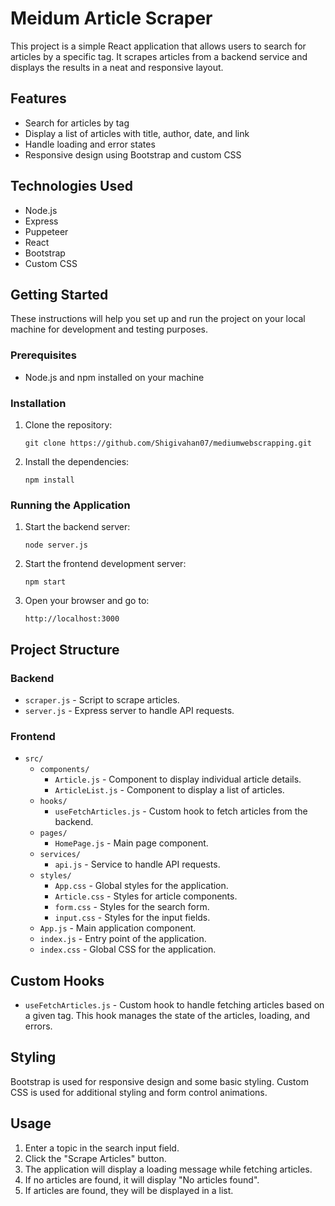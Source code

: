 <!DOCTYPE html>
<html>
<head>
</head>
<body>
  <h1>Meidum Article Scraper</h1>
  <p>This project is a simple React application that allows users to search for articles by a specific tag. It scrapes articles from a backend service and displays the results in a neat and responsive layout.</p>

  <h2>Features</h2>
  <ul>
    <li>Search for articles by tag</li>
    <li>Display a list of articles with title, author, date, and link</li>
    <li>Handle loading and error states</li>
    <li>Responsive design using Bootstrap and custom CSS</li>
  </ul>

  <h2>Technologies Used</h2>
  <ul>
    <li>Node.js</li>
    <li>Express</li>
    <li>Puppeteer</li>
    <li>React</li>
    <li>Bootstrap</li>
    <li>Custom CSS</li>
  </ul>

  <h2>Getting Started</h2>
  <p>These instructions will help you set up and run the project on your local machine for development and testing purposes.</p>

  <h3>Prerequisites</h3>
  <ul>
    <li>Node.js and npm installed on your machine</li>
  </ul>

  <h3>Installation</h3>
  <ol>
    <li>Clone the repository:
      <pre><code>git clone https://github.com/Shigivahan07/mediumwebscrapping.git</code></pre>
    </li>
    <li>Install the dependencies:
      <pre><code>npm install</code></pre>
    </li>
  </ol>

  <h3>Running the Application</h3>
    <ol>
    <li>Start the backend server:
      <pre><code>node server.js</code></pre>
    </li>
    <li>Start the frontend development server:
      <pre><code>npm start</code></pre>
    </li>
    <li>Open your browser and go to:
      <pre><code>http://localhost:3000</code></pre>
    </li>
  </ol>

<h2>Project Structure</h2>
    <h3>Backend</h3>
  <ul>
    <li><code>scraper.js</code> - Script to scrape articles.</li>
    <li><code>server.js</code> - Express server to handle API requests.</li>
  </ul>

  <h3>Frontend</h3>
  <ul>
    <li><code>src/</code>
      <ul>
        <li><code>components/</code>
          <ul>
            <li><code>Article.js</code> - Component to display individual article details.</li>
            <li><code>ArticleList.js</code> - Component to display a list of articles.</li>
          </ul>
        </li>
        <li><code>hooks/</code>
          <ul>
            <li><code>useFetchArticles.js</code> - Custom hook to fetch articles from the backend.</li>
          </ul>
        </li>
        <li><code>pages/</code>
          <ul>
            <li><code>HomePage.js</code> - Main page component.</li>
          </ul>
        </li>
        <li><code>services/</code>
          <ul>
            <li><code>api.js</code> - Service to handle API requests.</li>
          </ul>
        </li>
        <li><code>styles/</code>
          <ul>
            <li><code>App.css</code> - Global styles for the application.</li>
            <li><code>Article.css</code> - Styles for article components.</li>
            <li><code>form.css</code> - Styles for the search form.</li>
            <li><code>input.css</code> - Styles for the input fields.</li>
          </ul>
        </li>
        <li><code>App.js</code> - Main application component.</li>
        <li><code>index.js</code> - Entry point of the application.</li>
        <li><code>index.css</code> - Global CSS for the application.</li>
      </ul>
    </li>
  </ul>

  <h2>Custom Hooks</h2>
  <ul>
    <li><code>useFetchArticles.js</code> - Custom hook to handle fetching articles based on a given tag. This hook manages the state of the articles, loading, and errors.</li>
  </ul>

  <h2>Styling</h2>
  <p>Bootstrap is used for responsive design and some basic styling. Custom CSS is used for additional styling and form control animations.</p>

  <h2>Usage</h2>
  <ol>
    <li>Enter a topic in the search input field.</li>
    <li>Click the "Scrape Articles" button.</li>
    <li>The application will display a loading message while fetching articles.</li>
    <li>If no articles are found, it will display "No articles found".</li>
    <li>If articles are found, they will be displayed in a list.</li>
  </ol>
  </pre>

</body>
</html>
